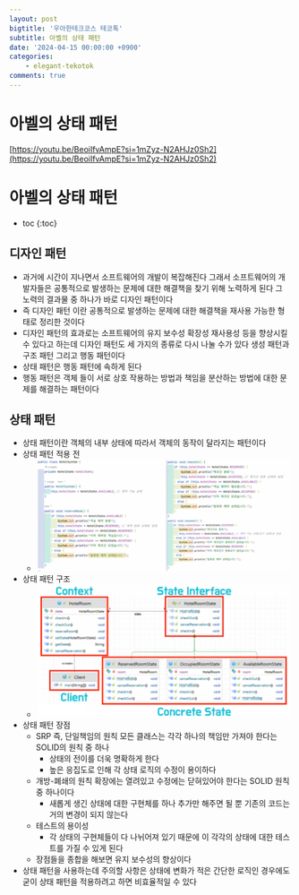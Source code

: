 ```yaml
---
layout: post
bigtitle: '우아한테크코스 테코톡'
subtitle: 아벨의 상태 패턴
date: '2024-04-15 00:00:00 +0900'
categories:
    - elegant-tekotok
comments: true
---
```


# 아벨의 상태 패턴
[https://youtu.be/BeoiIfvAmpE?si=1mZyz-N2AHJz0Sh2](https://youtu.be/BeoiIfvAmpE?si=1mZyz-N2AHJz0Sh2)

# 아벨의 상태 패턴
* toc
{:toc}

## 디자인 패턴
+ 과거에 시간이 지나면서 소프트웨어의 개발이 복잡해진다 그래서 소프트웨어의 개발자들은 공통적으로 발생하는 문제에 대한 해결책을 찾기 위해 노력하게 된다 그 노력의 결과물 중 하나가 바로 디자인 패턴이다
+ 즉 디자인 패턴 이란 공통적으로 발생하는 문제에 대한 해결책을 재사용 가능한 형태로 정리한 것이다
+ 디자인 패턴의 효과로는 소프트웨어의 유지 보수성 확장성 재사용성 등을 향상시킬 수 있다고 하는데 디자인 패턴도 세 가지의 종류로 다시 나눌 수가 있다 생성 패턴과 구조 패턴 그리고 행동 패턴이다
+ 상태 패턴은 행동 패턴에 속하게 된다
+ 행동 패턴은 객체 들이 서로 상호 작용하는 방법과 책임을 분산하는 방법에 대한 문제를 해결하는 패턴이다

## 상태 패턴
+ 상태 패턴이란 객체의 내부 상태에 따라서 객체의 동작이 달라지는 패턴이다
+ 상태 패턴 적용 전 
  + ![img.png](../../../assets/img/elegant-tekotok/ABEL-StatusPatterns.png)
+ 상태 패턴 구조 
  + ![img_1.png](../../../assets/img/elegant-tekotok/ABEL-StatusPatterns1.png)
+ 상태 패턴 장점
  + SRP 즉, 단일책임의 원칙 모든 클래스는 각각 하나의 책임만 가져야 한다는 SOLID의 원칙 중 하나
    + 상태의 전이를 더욱 명확하게 한다 
    + 높은 응집도로 인해 각 상태 로직의 수정이 용이하다
  + 개방-폐쇄의 원칙 확장에는 열려있고 수정에는 닫혀있어야 한다는 SOLID 원칙 중 하나이다
    + 새롭게 생긴 상태에 대한 구현체를 하나 추가만 해주면 될 뿐 기존의 코드는 거의 변경이 되지 않는다 
  + 테스트의 용이성 
    +  각 상태의 구현체들이 다 나뉘어져 있기 때문에 이 각각의 상태에 대한 테스트를 가질 수 있게 된다
  + 장점들을 종합을 해보면 유지 보수성의 향상이다 
+ 상태 패턴을 사용하는데 주의할 사항은 상태에 변화가 적은 간단한 로직인 경우에도 굳이 상태 패턴을 적용하려고 하면 비효율적일 수 있다

